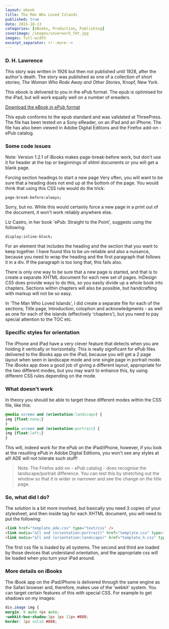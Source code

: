 ```yaml
---
layout: ebook
title: The Man Who Loved Islands
published: true
date: 2015-10-13
categories: [eBooks, Production, Publishing]
coverimage: /images/coverwork_fmt.jpg
images: full-width
excerpt_separator: <!--more-->
---
```

### D. H. Lawrence

This story was written in 1926 but then not published until 1928, after the author's death. The story was published as one of a collection of short stories; _The Woman Who Rode Away and Other Stories_, Knopf, New York.

This ebook is delivered to you in the ePub format. The epub is optimised for the iPad, but will work equally well on a number of ereaders.

[Download the eBook in ePub format][53a20f77]

  [53a20f77]: /resources/manlovedislands.epub "Here is the ePub file"

<!--more-->

This epub conforms to the epub standard and was validated at ThreePress. The file has been tested on a Sony eReader, on an iPad and an iPhone. The file has also been viewed in Adobe Digital Editions and the Firefox add-on - ePub catalog.

### Some code issues

Note: Version 1.2.1 of iBooks makes page-break-before work, but don't use it for header at the top or beginnings of xhtml documents or you will get a blank page.

Forcing section headings to start a new page
Very often, you will want to be sure that a heading does not end up at the bottom of the page. You would think that using this CSS rule would do the trick:

`page-break-before:always;`

Sorry, but no. While this would certainly force a new page in a print out of the document, it won't work reliably anywhere else.

Liz Castro, in her book 'ePub: Straight to the Point', suggests using the following:

`display:inline-block;`

For an element that includes the heading and the section that you want to keep together. I have found this to be un-reliable and also a nuisance, because you need to wrap the heading and the first paragraph that follows it in a div. If the paragraph is too long that, this fails also.

There is only one way to be sure that a new page is started, and that is to create a separate XHTML document for each new set of pages. InDesign CS5 does provide ways to do this, so you easily divide up a whole book into chapters. Sections within chapters will also be possible, but handcrafting with markup will not be so easy.

In 'The Man Who Loved Islands', I did create a separate file for each of the sections; Title page, Introduction, colophon and acknowledgments - as well as one for each of the islands (effectively 'chapters'), but you need to pay special attention to the TOC etc.

### Specific styles for orientation

The iPhone and iPad have a very clever feature that detects when you are holding it vertically or horizontally. This is really significant for ePub files delivered to the iBooks app on the iPad, because you will get a 2 page layout when seen in landscape mode and one single page in portrait mode. The iBooks app does a good job of giving a different layout, appropriate for the two different modes, but you may want to enhance this, by using different CSS rules depending on the mode.

### What doesn't work

In theory you should be able to target these different modes within the CSS file, like this:

```css
@media screen and (orientation:landscape) {
img {float:none;}
}
@media screen and (orientation:portrait) {
img {float:left;}
}
```

This will, indeed work for the ePub on the iPad/iPhone, however, if you look at the resulting ePub in Adobe Digital Editions, you won't see any styles at all! ADE will not tolerate such stuff!

>Note: The Firefox add-on - ePub catalog - does recognise the landscape/portrait difference. You can test this by stretching out the window so that it is wider or narrower and see the change on the title page.

### So, what did I do?

The solution is a bit more involved, but basically you need 3 copies of your stylesheet, and then inside <head> tag for each XHTML document, you will need to put the following:

```html
<link href="template_ade.css" type="text/css" />
<link media="all and (orientation:portrait)" href="template.css" type="text/css" />
<link media="all and (orientation:landscape)" href="template_h.css" type="text/css" />
```

The first css file is loaded by all systems. The second and third are loaded by those devices that understand orientation, and the appropriate css will be loaded when you turn your iPad around.

### More details on iBooks

The iBook app on the iPad/iPhone is delivered through the same engine as the Safari browser and, therefore, makes use of the 'webkit' system. You can target certain features of this with special CSS. For example to get shadows on my images:

```css
div.image img {
margin: 0 auto 4px auto;
-webkit-box-shadow:3px 3px 11px #888;
border: 1px solid #888;
```
